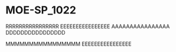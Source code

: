 # MOE-SP_1022
RRRRRRRRRRRRRRRR
EEEEEEEEEEEEEEEE
AAAAAAAAAAAAAAAA
DDDDDDDDDDDDDDDD

MMMMMMMMMMMMMMMM
EEEEEEEEEEEEEEEE
